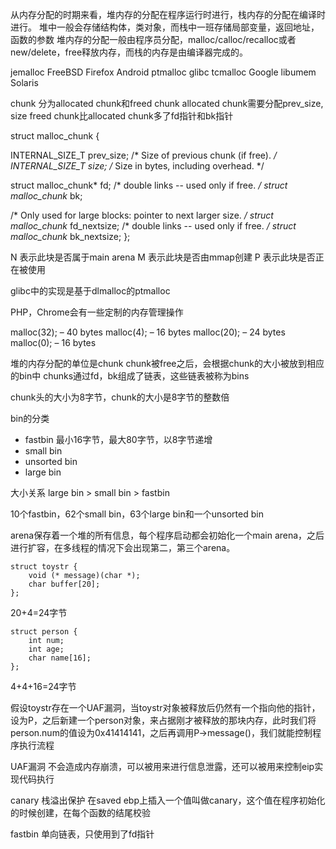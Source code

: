 从内存分配的时期来看，堆内存的分配在程序运行时进行，栈内存的分配在编译时进行。
堆中一般会存储结构体，类对象，而栈中一班存储局部变量，返回地址，函数的参数
堆内存的分配一般由程序员分配，malloc/calloc/recalloc或者new/delete，free释放内存，而栈的内存是由编译器完成的。

jemalloc FreeBSD Firefox Android
ptmalloc glibc
tcmalloc Google
libumem Solaris

chunk 分为allocated chunk和freed chunk
allocated chunk需要分配prev_size, size
freed chunk比allocated chunk多了fd指针和bk指针


struct malloc_chunk {

  INTERNAL_SIZE_T      prev_size;  /* Size of previous chunk (if free).  */
  INTERNAL_SIZE_T      size;       /* Size in bytes, including overhead. */

  struct malloc_chunk* fd;         /* double links -- used only if free. */
  struct malloc_chunk* bk;

  /* Only used for large blocks: pointer to next larger size.  */
  struct malloc_chunk* fd_nextsize; /* double links -- used only if free. */
  struct malloc_chunk* bk_nextsize;
};

N 表示此块是否属于main arena
M 表示此块是否由mmap创建
P 表示此块是否正在被使用

glibc中的实现是基于dlmalloc的ptmalloc

PHP，Chrome会有一些定制的内存管理操作

malloc(32); – 40 bytes
malloc(4); – 16 bytes
malloc(20); – 24 bytes
malloc(0); – 16 bytes

堆的内存分配的单位是chunk
chunk被free之后，会根据chunk的大小被放到相应的bin中
chunks通过fd，bk组成了链表，这些链表被称为bins

chunk头的大小为8字节，chunk的大小是8字节的整数倍

bin的分类
- fastbin 最小16字节，最大80字节，以8字节递增  
- small bin
- unsorted bin
- large bin

大小关系
large bin > small bin > fastbin

10个fastbin，62个small bin，63个large bin和一个unsorted bin

arena保存着一个堆的所有信息，每个程序启动都会初始化一个main arena，之后进行扩容，在多线程的情况下会出现第二，第三个arena。

```
struct toystr {
	void (* message)(char *);
    char buffer[20];
};
```
20+4=24字节

```
struct person {
	int num;
    int age;
    char name[16];
};
```
4+4+16=24字节

假设toystr存在一个UAF漏洞，当toystr对象被释放后仍然有一个指向他的指针，设为P，之后新建一个person对象，来占据刚才被释放的那块内存，此时我们将person.num的值设为0x41414141，之后再调用P->message()，我们就能控制程序执行流程

UAF漏洞
不会造成内存崩溃，可以被用来进行信息泄露，还可以被用来控制eip实现代码执行

canary 栈溢出保护
在saved ebp上插入一个值叫做canary，这个值在程序初始化的时候创建，在每个函数的结尾校验


fastbin 单向链表，只使用到了fd指针







































